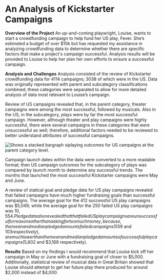 # An Analysis of Kickstarter Campaigns


**Overview of the Project**
An up-and-coming playwright, Louise, wants to start a crowdfunding campaign to help fund her US play, Fever. She’s estimated a budget of over $10k but has requested my assistance in analyzing crowdfunding data to determine whether there are specific factors that make a project's campaign successful. Analysis results will be provided to Louise to help her plan her own efforts to ensure a successful campaign.

**Analysis and Challenges**
Analysis consisted of the review of Kickstarter crowdfunding data for 4114 campaigns; 3038 of which were in the US.  Data was originally represented with parent and subcategory classifications combined; these categories were separated to allow for more detailed analysis of data most relevant to Louise’s campaign.

Review of US campaigns revealed that, in the parent category, theater campaigns were among the most successful, followed by musicals. Also in the US, in the subcategory, plays were by far the most successful campaign. However, although theater and play campaigns were highly successful, there were several campaigns in these categories that were unsuccessful as well; therefore, additional factors needed to be reviewed to better understand attributes of successful campaigns.

<picture>
 <source media="(prefers-color-scheme: light)" srcset="https://github.com/ODaniels852/kickstarter-analysis/raw/main/Kickstarter_Parent_Category_Outcomes.png">
 <img alt="  Shows a stacked bargraph siplaying outcomes for US campaigns at the parent category level."/>
</picture> 

Campaign launch dates within the data were converted to a more readable format; then US campaign outcomes for the subcategory of plays was compared by launch month to determine any successful trends. The months that launched the most successful Kickstarter campaigns were May and June.

A review of statical goal and pledge data for US play campaigns revealed that failed campaigns have much higher fundraising goals than successful campaigns. The average goal for the 412 successful US play campaigns was $5,049; while the average goal for the 250 failed US play campaigns was $10,554. Pledge data also revealed that that failed US play campaigns are unsuccessful for reasons other than asking for too much money, because, the mean and median pledged amounts failed campaigns ($559 and $103 respectively), are much lower than the mean and median pledged amounts of successful play campaigns ($5,602 and $3,168 respectively).
 
**Results**
Based on my findings I would recommend that Louise kick off her campaign in May or June with a fundraising goal of closer to $5,000. Additionally, statistical review of musical data in Great Britain showed that Louise should attempt to get her future play there produced for around $2,000 instead of $4,000.
